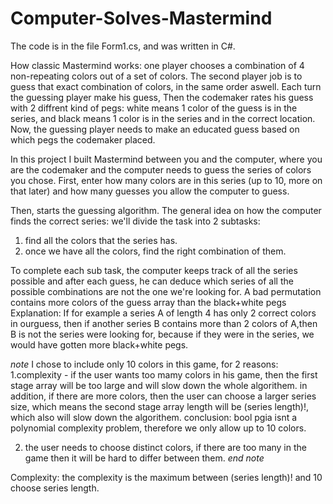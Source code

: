 # Computer-Solves-Mastermind


The code is in the file Form1.cs, and was written in C#.

How classic Mastermind works: one player chooses a combination of 4 non-repeating colors out of a set of colors. The second player job is to guess that exact combination of colors, in the same order aswell. Each turn the guessing player make his guess, Then the codemaker rates his guess with 2 diffrent kind of pegs: white means 1 color of the guess is in the series, and black means 1 color is in the series and in the correct location. Now, the guessing player needs to make an educated guess based on which pegs the codemaker placed.

In this project I built Mastermind between you and the computer, where you are the codemaker and the computer needs to guess the series of colors you chose. First, enter how many colors are in this series (up to 10, more on that later) and how many guesses you allow the computer to guess.

Then, starts the guessing algorithm.
The general idea on how the computer finds the correct series:
we'll divide the task into 2 subtasks:
1. find all the colors that the series has.
2. once we have all the colors, find the right combination of them.

To complete each sub task, the computer keeps track of all the series possible
and after each guess, he can deduce which series of all the possible combinations are not the one
we're looking for. A bad permutation contains more colors of the guess array than the black+white pegs
Explanation: If for example a series A of length 4 has only 2 correct colors in ourguess, then if another series B contains more than 2 colors of A,then B is not the series were looking for, because if they were in the series, we would have gotten more black+white pegs.


*note*
I chose to include only 10 colors in this game, for 2 reasons: 
1.complexity - if the user wants too mamy colors in his game, then the first stage array
will be too large and will slow down the whole algorithem. in addition, if there are more colors,
then the user can choose a larger series size, which means the second stage array length will be
(series length)!, which also will slow down the algorithem.
conclusion: bool pgia isnt a polynomial complexity problem, therefore we only allow up to 10 colors.

2. the user needs to choose distinct colors, if there are too many in the game then it will be hard
to differ between them.
*end note*

Complexity: the complexity is the maximum between (series length)! and 10 choose series length.


